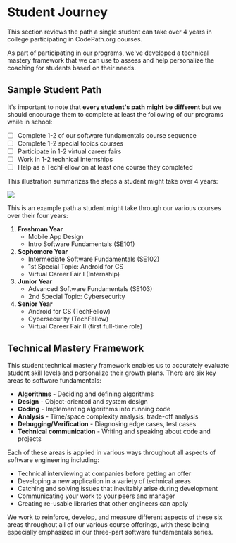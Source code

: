 # Student Journey

This section reviews the path a single student can take over 4 years in college participating in CodePath.org courses.

As part of participating in our programs, we've developed a technical mastery framework that we can use to assess and help personalize the coaching for students based on their needs.

## Sample Student Path

It's important to note that **every student's path might be different** but we should encourage them to complete at least the following of our programs while in school:

* [ ] Complete 1-2 of our software fundamentals course sequence
* [ ] Complete 1-2 special topics courses
* [ ] Participate in 1-2 virtual career fairs
* [ ] Work in 1-2 technical internships
* [ ] Help as a TechFellow on at least one course they completed

This illustration summarizes the steps a student might take over 4 years:

![](https://s3-ap-northeast-1.amazonaws.com/codepath-hackmd/uploads/upload_caa4c31be99a47aa342bf3181950bec5.png)

This is an example path a student might take through our various courses over their four years:

1. **Freshman Year**
   * Mobile App Design
   * Intro Software Fundamentals \(SE101\)
2. **Sophomore Year**
   * Intermediate Software Fundamentals \(SE102\)
   * 1st Special Topic: Android for CS
   * Virtual Career Fair I \(Internship\)
3. **Junior Year**
   * Advanced Software Fundamentals \(SE103\)
   * 2nd Special Topic: Cybersecurity
4. **Senior Year**
   * Android for CS \(TechFellow\)
   * Cybersecurity \(TechFellow\)
   * Virtual Career Fair II \(first full-time role\)

## Technical Mastery Framework

This student technical mastery framework enables us to accurately evaluate student skill levels and personalize their growth plans. There are six key areas to software fundamentals:

* **Algorithms** - Deciding and defining algorithms
* **Design** - Object-oriented and system design
* **Coding** - Implementing algorithms into running code
* **Analysis** - Time/space complexity analysis, trade-off analysis
* **Debugging/Verification** - Diagnosing edge cases, test cases
* **Technical communication** - Writing and speaking about code and projects

Each of these areas is applied in various ways throughout all aspects of software engineering including:

* Technical interviewing at companies before getting an offer 
* Developing a new application in a variety of technical areas
* Catching and solving issues that inevitably arise during development
* Communicating your work to your peers and manager
* Creating re-usable libraries that other engineers can apply

We work to reinforce, develop, and measure different aspects of these six areas throughout all of our various course offerings, with these being especially emphasized in our three-part software fundamentals series.


